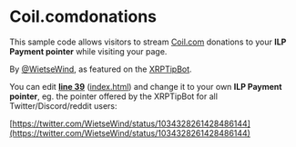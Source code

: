 # Coil.comdonations

This sample code allows visitors to stream [Coil.com](https://coil.com) donations to your **ILP Payment pointer** while visiting your page.

By [@WietseWind](https://wietse.com), as featured on the [XRPTipBot](https://xrptipbot.com).

You can edit **[line 39](https://github.com/WietseWind/coil-stream-donation/blob/master/index.html#L39)** ([index.html](https://github.com/WietseWind/coil-stream-donation/blob/master/index.html#L39)) and change it to your own **ILP Payment pointer**, eg. the pointer offered by the XRPTipBot for all Twitter/Discord/reddit users:

[https://twitter.com/WietseWind/status/1034328261428486144](https://twitter.com/WietseWind/status/1034328261428486144)
